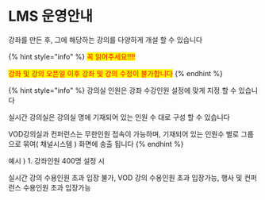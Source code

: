 # LMS 운영안내

강좌를 만든 후, 그에 해당하는 강의를 다양하게 개설 할 수 있습니다&#x20;



{% hint style="info" %}
<mark style="color:red;">꼭 읽어주세요!!!!</mark>

<mark style="color:red;">강좌 및 강의 오픈일 이후 강좌 및 강의 수정이 불가합니다</mark>&#x20;
{% endhint %}

{% hint style="info" %}
강의실 인원은 강좌 수강인원 설정에 맞게 지정 할 수 있습니다&#x20;

실시간 강의실은 강의실 명에 기재되어 있는 인원 수 대로 구성 할 수 있습니다&#x20;

VOD강의실과 컨퍼런스는 무한인원 접속이 가능하며, 기재되어 있는  인원수 별로 그룹으로 묶여( 채널시스템 ) 화면에 송출 됩니다&#x20;
{% endhint %}

예시 )  1. 강좌인원 400명 설정 시&#x20;

실시간 강의 수용인원 초과 입장 불가, VOD 강의 수용인원 초과 입장가능, 행사 및 컨퍼런스 수용인원 초과  입장가능

<figure><img src="../../../.gitbook/assets/스크린샷-2023-11-30-오전-11.11.50.png" alt=""><figcaption></figcaption></figure>

